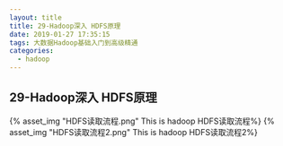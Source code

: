 ```yaml
---
layout: title
title: 29-Hadoop深入 HDFS原理
date: 2019-01-27 17:35:15
tags: 大数据Hadoop基础入门到高级精通
categories:
  - hadoop
---
```

##  29-Hadoop深入 HDFS原理
{% asset_img "HDFS读取流程.png"  This is hadoop HDFS读取流程%}
{% asset_img "HDFS读取流程2.png"  This is hadoop HDFS读取流程2%}